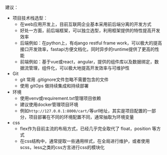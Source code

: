建议：
- 项目技术栈选型：
    - 在web应用开发上，目前互联网企业基本采用前后端分离的开发方式
    - 好处一方面，前后端框架，可以独立选型，利用框架提供的特性提高开发效率
    - 后端例如：在python上，有django restful frame work，可以极大的提高接口开发效率，fastapi方便文档化，同时异步的runtime提供了更高的性能
    - 前端例如：基于vue或react，angular，提供的组件库以及数据绑定，数据流管理，组件化，可以极大地提高开发效率与可维护性
- Git
    - git 常用 .gitignore文件忽略不需要包含的文件
    - 使用 gitOps 做持续集成和持续部署
- 环境
    - 使用venv或requirement.txt管理项目依赖
    - 建议使用docker管理项目环境
    - 例如`http://127.0.0.1:8000/cart/`等url地址，其实是项目配置的一部分，项目部署在不同的环境配置不同，通常抽取为环境变量
- css
    - flex作为目前主流的布局方式，已经几乎完全取代了 float，position 等方式
    - 在css结构中，通常提取一些通用样式，在全局进行维护，或者使用scss，less之类的css方言进行css的模块化

